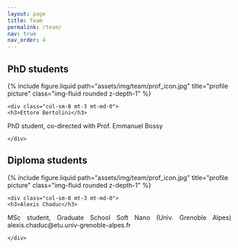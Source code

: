```yaml
---
layout: page
title: Team
permalink: /team/
nav: true
nav_order: 4
---
```


<div class="collaborations">

<h2 class="category">PhD students</h2>

<div class="row justify-content-sm-center">
    <div class="col-sm-4 mt-3 mt-md-0">
        {% include figure.liquid path="assets/img/team/prof_icon.jpg" title="profile picture" class="img-fluid rounded z-depth-1" %}
    </div>
    
    <div class="col-sm-8 mt-3 mt-md-0">
    <h3>Ettore Bertolini</h3>

<p align="justify"> 
PhD student, co-directed with Prof. Emmanuel Bossy
</p>

    </div>

</div>

<h2 class="category">Diploma students</h2>

<div class="row justify-content-sm-center">
    <div class="col-sm-4 mt-3 mt-md-0">
        {% include figure.liquid path="assets/img/team/prof_icon.jpg" title="profile picture" class="img-fluid rounded z-depth-1" %}
    </div>
    
    <div class="col-sm-8 mt-3 mt-md-0">
    <h3>Alexis Chaduc</h3>

<p align="justify"> 
MSc student, Graduate School Soft Nano (Univ. Grenoble Alpes)
alexis.chaduc@etu.univ-grenoble-alpes.fr

</p>

    </div>

</div>
